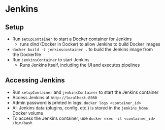 # Jenkins

## Setup

- Run `setupContainer` to start a Docker container for Jenkins
  - runs dind (Docker in Docker) to allow Jenkins to build Docker images
- `docker build -t jenkinscontainer .` to build the Jenkins image from the Dockerfile
- Run `jenkinsContainer` to start Jenkins
  - Runs Jenkins itself, including the UI and executes pipelines

## Accessing Jenkins

- Run `setupContainer` and `jenkinsContainer` to start the Jenkins container
- Access Jenkins at `http://localhost:8080`
- Admin password is printed in logs: `docker logs <container_id>`
- All Jenkins data (plugins, config, etc.) is stored in the `jenkins_home` Docker volume
- To access the Jenkins container, use `docker exec -it <container_id> /bin/bash`
